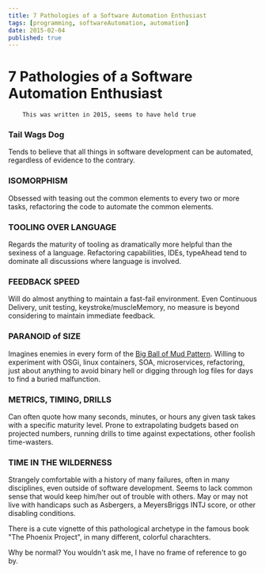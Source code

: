 ```yaml
---
title: 7 Pathologies of a Software Automation Enthusiast
tags: [programming, softwareAutomation, automation]
date: 2015-02-04
published: true
---
```


# 7 Pathologies of a Software Automation Enthusiast

        This was written in 2015, seems to have held true

### Tail Wags Dog

Tends to believe that all things in software development can be automated, regardless of evidence to the contrary.

### ISOMORPHISM

Obsessed with teasing out the common elements to every two or more tasks, refactoring the code to automate the common elements.

### TOOLING OVER LANGUAGE

Regards the maturity of tooling as dramatically more helpful than the sexiness of a language. Refactoring capabilities, IDEs, typeAhead tend to dominate all discussions where language is involved.

### FEEDBACK SPEED

Will do almost anything to maintain a fast-fail environment. Even Continuous Delivery, unit testing, keystroke/muscleMemory, no measure is beyond considering to maintain immediate feedback.

### PARANOID of SIZE

Imagines enemies in every form of the <a target="_blank" href="https://en.wikipedia.org/wiki/Big_ball_of_mud">Big Ball of Mud Pattern</a>. Willing to experiment with OSGi, linux containers, SOA, microservices, refactoring, just about anything to avoid binary hell or digging through log files for days to find a buried malfunction.

### METRICS, TIMING, DRILLS

Can often quote how many seconds, minutes, or hours any given task takes with a specific maturity level. Prone to extrapolating budgets based on projected numbers, running drills to time against expectations, other foolish time-wasters.

### TIME IN THE WILDERNESS

Strangely comfortable with a history of many failures, often in many disciplines, even outside of software development. Seems to lack common sense that would keep him/her out of trouble with others. May or may not live with handicaps such as Asbergers, a MeyersBriggs INTJ score, or other disabling conditions.

      
There is a cute vignette of this pathological archetype in the famous book &quot;The Phoenix Project&quot;, in many different, colorful charachters.

Why be normal? You wouldn't ask me, I have no frame of reference to go by.
